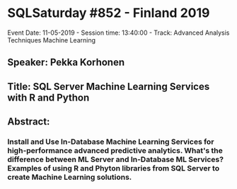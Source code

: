 # SQLSaturday #852 - Finland 2019
Event Date: 11-05-2019 - Session time: 13:40:00 - Track: Advanced Analysis Techniques  Machine Learning
## Speaker: Pekka Korhonen
## Title: SQL Server Machine Learning Services with R and Python
## Abstract:
### Install and Use In-Database Machine Learning Services for high-performance advanced predictive analytics. What's the difference between ML Server and In-Database ML Services? Examples of using R and Phyton libraries from SQL Server to create Machine Learning solutions.
